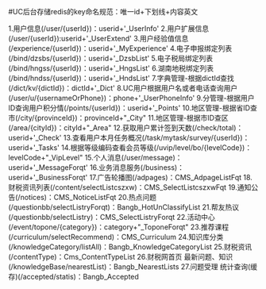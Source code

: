 #UC后台存储redis的key命名规范：唯一id+下划线+内容英文

1.用户信息(/user/{userId})：userid+'_UserInfo'
2.用户扩展信息(/user/{userId}):userid+'_UserExtend'
3.用户经验值信息(/experience/{userId})：userid+'_MyExperience'
4.电子申报绑定列表(/bind/dzsbs/{userId})：userid+'_DzsbList'
5.电子税局绑定列表(/bind/hngss/{userId})：userid+'_HngsList'
6.湖南地税绑定列表(/bind/hndss/{userId})：userid+'_HndsList'
7.字典管理-根据dictId查找(/dict/kv/{dictId})：dictId+'_Dict'
8.UC用户根据用户名或者电话查询用户(/user/u/{usernameOrPhone})：phone+'_UserPhoneInfo'
9.分管理-根据用户ID查询用户积分情(/points/{userId})：userid+'_Points'
10.地区管理-根据省ID查市(/city/{provinceId})：provinceId+"_City"
11.地区管理-根据市ID查区(/area/{cityId})：cityId+"_Area"
12.获取用户累计签到天数(/check/total)：userid+'_Check'
13.查看用户本月任务概况(/task/mytask/survey/{userId})：userid+'_Tasks'
14.根据等级编码查看会员等级(/uvip/level/bo/{levelCode})：levelCode+"_VipLevel"
15.个人消息(/user/message)：userid+'_MessageForqt'
16.业务消息服务(/business)：userid+'_BusinessForqt'
17.广告轮播图(/adpages)：CMS_AdpageListFqt
18.财税资讯列表(/content/selectListcszxw)：CMS_SelectListcszxwFqt
19.通知公告(/notices)：CMS_NoticeListFqt
20.热点问题(/questionbb/selectListryForqt)：Bangb_HotUnClassifyList
21.帮友热议(/questionbb/selectListry)：CMS_SelectListryForqt
22.活动中心(/event/topone/{category})：category+"_ToponeForqt"
23.推荐课程(/curriculum/selectRecommend)：CMS_Curriculum
24.知识库分类(/knowledgeCategory/listAll)：Bangb_KnowledgeCategoryList
25.财税资讯(/contentType)：Cms_ContentTypeList
26.财税网首页 最新问题、知识(/knowledgeBase/nearestList)：Bangb_NearestLists
27.问题受理 统计查询(缓存)(/accepted/statis)：Bangb_Accepted